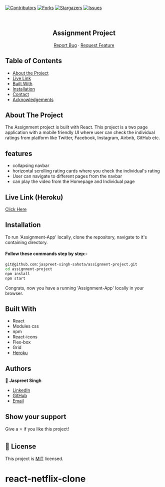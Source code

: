 <!--
*** Thanks for checking out this README Template. If you have a suggestion that would
*** make this better, please fork the repo and create a pull request or simply open
*** an issue with the tag "enhancement".
*** Thanks again! Now go create something AMAZING! :D
-->

<!-- PROJECT SHIELDS -->
<!--
*** I'm using markdown "reference style" links for readability.
*** Reference links are enclosed in brackets [ ] instead of parentheses ( ).
*** See the bottom of this document for the declaration of the reference variables
*** for contributors-url, forks-url, etc. This is an optional, concise syntax you may use.
*** https://www.markdownguide.org/basic-syntax/#reference-style-links
-->
[![Contributors][contributors-shield]][contributors-url]
[![Forks][forks-shield]][forks-url]
[![Stargazers][stars-shield]][stars-url]
[![Issues][issues-shield]][issues-url]

<!-- PROJECT LOGO -->

<br />
<p align="center">
  <h2 align="center">Assignment Project</h2>
  <p align="center">
    <a href="https://github.com/jaspreet-singh-sahota/assignment-project/issues">Report Bug</a>
    · 
    <a href="https://github.com/jaspreet-singh-sahota/assignment-project/issues">Request Feature</a>
  </p>
</p>

<!-- TABLE OF CONTENTS -->
## Table of Contents

* [About the Project](#about-the-project)
* [Live Link](#Live-Link-(Netlify))
* [Built With](#built-with)
* [Installation](#installation)
* [Contact](#Authors)
* [Acknowledgements](#acknowledgements)

<!-- ABOUT THE PROJECT -->
## About The Project

The Assignment project is built with React. This project is a two page application with a mobile friendly UI where user can check the individual ratings from platform like Twitter, Facebook, Instagram,
Airbnb, GitHub etc.

## features
- collapsing navbar
- horizontal scrolling rating cards where you check the individual's rating
- User can navigate to different pages from the navbar
- can play the video from the Homepage and Individual page

<!-- Live Link (Netlify) -->

## Live Link (Heroku)

[Click Here](https://jassi-netflix-clone.herokuapp.com/)


<!-- INSTALLATION -->

## Installation

To run 'Assignment-App' locally, clone the repository, navigate to it's containing directory.

#### Follow these commands step by step:-  

```bash
git@github.com:jaspreet-singh-sahota/assignment-project.git
cd assignment-project
npm install
npm start
```

Congrats, now you have a running 'Assignment-App' locally in your browser.

<!-- BUILD WITH -->

## Built With

- React
- Modules css
- npm
- React-icons
- Flex-box
- Grid
- [Heroku](https://jassi-netflix-clone.herokuapp.com/)

<!-- CONTACT -->

## Authors

👤 **Jaspreet Singh** 
    
- [LinkedIn](https://www.linkedin.com/in/jaspreet-singh-a28286146/)
- [GitHub](https://github.com/jaspreet-singh-sahota)
- [Email](jaspreetsinghjassi01@gmail.com)


## Show your support

Give a ⭐️ if you like this project!

<!-- MARKDOWN LINKS & IMAGES -->
<!-- https://www.markdownguide.org/basic-syntax/#reference-style-links -->
[contributors-shield]: https://img.shields.io/github/contributors/jaspreet-singh-sahota/assignment-project.svg?style=flat-square
[contributors-url]: https://github.com/jaspreet-singh-sahota/assignment-project/graphs/contributors
[forks-shield]: https://img.shields.io/github/forks/jaspreet-singh-sahota/assignment-project.svg?style=flat-square
[forks-url]: https://github.com/jaspreet-singh-sahota/assignment-project/network/members
[stars-shield]: https://img.shields.io/github/stars/jaspreet-singh-sahota/assignment-project.svg?style=flat-square
[stars-url]: https://github.com/jaspreet-singh-sahota/assignment-project/stargazers
[issues-shield]: https://img.shields.io/github/issues/jaspreet-singh-sahota/assignment-project.svg?style=flat-square
[issues-url]: https://github.com/jaspreet-singh-sahota/assignment-project/issues

## 📝 License

This project is [MIT](https://opensource.org/licenses/MIT) licensed.
# react-netflix-clone